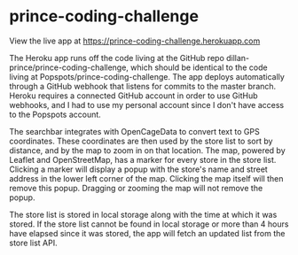# prince-coding-challenge

View the live app at https://prince-coding-challenge.herokuapp.com

The Heroku app runs off the code living at the GitHub repo dillan-prince/prince-coding-challenge, which should be identical to the code living at Popspots/prince-coding-challenge. The app deploys automatically through a GitHub webhook that listens for commits to the master branch. Heroku requires a connected GitHub account in order to use GitHub webhooks, and I had to use my personal account since I don't have access to the Popspots account.

The searchbar integrates with OpenCageData to convert text to GPS coordinates. These coordinates are then used by the store list to sort by distance, and by the map to zoom in on that location. The map, powered by Leaflet and OpenStreetMap, has a marker for every store in the store list. Clicking a marker will display a popup with the store's name and street address in the lower left corner of the map. Clicking the map itself will then remove this popup. Dragging or zooming the map will not remove the popup.

The store list is stored in local storage along with the time at which it was stored. If the store list cannot be found in local storage or more than 4 hours have elapsed since it was stored, the app will fetch an updated list from the store list API.

